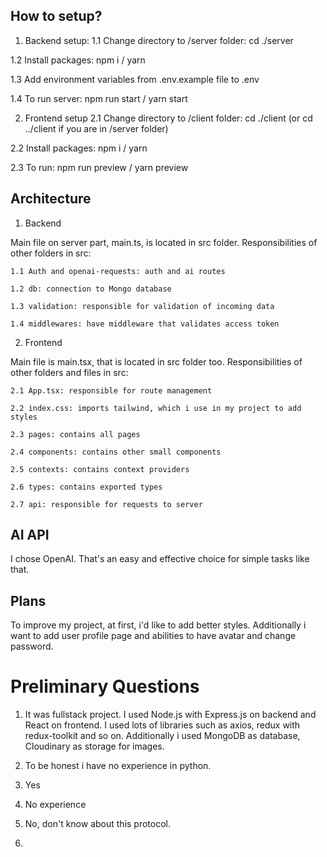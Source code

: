 ## How to setup?

1. Backend setup:
  1.1 Change directory to /server folder:
    cd ./server

  1.2 Install packages: 
    npm i / yarn

  1.3 Add environment variables from .env.example file to .env

  1.4 To run server:
    npm run start / yarn start



2. Frontend setup 
  2.1 Change directory to /client folder:
    cd ./client (or cd ../client if you are in /server folder)

  2.2 Install packages: 
    npm i / yarn

  2.3 To run:
    npm run preview / yarn preview

## Architecture

1. Backend

  Main file on server part, main.ts, is located in src folder. 
  Responsibilities of other folders in src: 

    1.1 Auth and openai-requests: auth and ai routes

    1.2 db: connection to Mongo database

    1.3 validation: responsible for validation of incoming data

    1.4 middlewares: have middleware that validates access token

2. Frontend 

  Main file is main.tsx, that is located in src folder too.
  Responsibilities of other folders and files in src: 

    2.1 App.tsx: responsible for route management

    2.2 index.css: imports tailwind, which i use in my project to add styles

    2.3 pages: contains all pages

    2.4 components: contains other small components

    2.5 contexts: contains context providers

    2.6 types: contains exported types
    
    2.7 api: responsible for requests to server

## AI API 

I chose OpenAI. That's an easy and effective choice for simple tasks like that.

## Plans 

To improve my project, at first, i'd like to add better styles. Additionally i want to add  user profile page and abilities to have avatar and change password.  



# Preliminary Questions

  1. It was fullstack project. I used Node.js with Express.js on backend and React on frontend. I used lots of libraries such as axios, redux with redux-toolkit and so on. Additionally i used MongoDB as database, Cloudinary as storage for images.

  2. To be honest i have no experience in python.

  3. Yes

  4. No experience

  5. No, don't know about this protocol.

  6. 